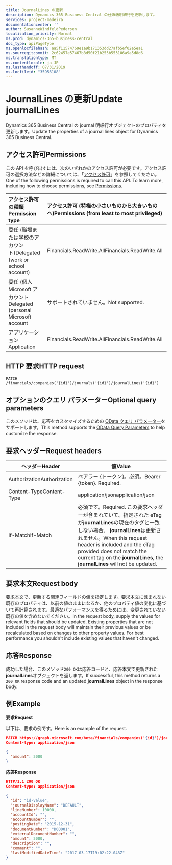 ```yaml
---
title: JournalLines の更新
description: Dynamics 365 Business Central の仕訳帳明細行を更新します。
services: project-madeira
documentationcenter: ''
author: SusanneWindfeldPedersen
localization_priority: Normal
ms.prod: dynamics-365-business-central
doc_type: apiPageType
ms.openlocfilehash: aa5f11574769e1a9b171353dd27afb5ef02e5ea1
ms.sourcegitcommit: 2c62457e57467b8d50f21b255b553106a9a5d8d6
ms.translationtype: MT
ms.contentlocale: ja-JP
ms.lasthandoff: 07/31/2019
ms.locfileid: "35956108"
---
```

# <a name="update-journallines"></a><span data-ttu-id="08886-103">JournalLines の更新</span><span class="sxs-lookup"><span data-stu-id="08886-103">Update journalLines</span></span>
<span data-ttu-id="08886-104">Dynamics 365 Business Central の journal 明細行オブジェクトのプロパティを更新します。</span><span class="sxs-lookup"><span data-stu-id="08886-104">Update the properties of a journal lines object for Dynamics 365 Business Central.</span></span>

## <a name="permissions"></a><span data-ttu-id="08886-105">アクセス許可</span><span class="sxs-lookup"><span data-stu-id="08886-105">Permissions</span></span>
<span data-ttu-id="08886-p101">この API を呼び出すには、次のいずれかのアクセス許可が必要です。アクセス許可の選択方法などの詳細については、「[アクセス許可](/graph/permissions-reference)」を参照してください。</span><span class="sxs-lookup"><span data-stu-id="08886-p101">One of the following permissions is required to call this API. To learn more, including how to choose permissions, see [Permissions](/graph/permissions-reference).</span></span>

|<span data-ttu-id="08886-108">アクセス許可の種類</span><span class="sxs-lookup"><span data-stu-id="08886-108">Permission type</span></span> |<span data-ttu-id="08886-109">アクセス許可 (特権の小さいものから大きいものへ)</span><span class="sxs-lookup"><span data-stu-id="08886-109">Permissions (from least to most privileged)</span></span>|
|:---------------|:------------------------------------------|
|<span data-ttu-id="08886-110">委任 (職場または学校のアカウント)</span><span class="sxs-lookup"><span data-stu-id="08886-110">Delegated (work or school account)</span></span>|<span data-ttu-id="08886-111">Financials.ReadWrite.All</span><span class="sxs-lookup"><span data-stu-id="08886-111">Financials.ReadWrite.All</span></span> |
|<span data-ttu-id="08886-112">委任 (個人 Microsoft アカウント</span><span class="sxs-lookup"><span data-stu-id="08886-112">Delegated (personal Microsoft account</span></span>|<span data-ttu-id="08886-113">サポートされていません。</span><span class="sxs-lookup"><span data-stu-id="08886-113">Not supported.</span></span>|
|<span data-ttu-id="08886-114">アプリケーション</span><span class="sxs-lookup"><span data-stu-id="08886-114">Application</span></span>|<span data-ttu-id="08886-115">Financials.ReadWrite.All</span><span class="sxs-lookup"><span data-stu-id="08886-115">Financials.ReadWrite.All</span></span>|

## <a name="http-request"></a><span data-ttu-id="08886-116">HTTP 要求</span><span class="sxs-lookup"><span data-stu-id="08886-116">HTTP request</span></span>

```
PATCH /financials/companies('{id}')/journals('{id}')/journalLines('{id}')
```

## <a name="optional-query-parameters"></a><span data-ttu-id="08886-117">オプションのクエリ パラメーター</span><span class="sxs-lookup"><span data-stu-id="08886-117">Optional query parameters</span></span>
<span data-ttu-id="08886-118">このメソッドは、応答をカスタマイズするための [OData クエリ パラメーター](/graph/query-parameters)をサポートします。</span><span class="sxs-lookup"><span data-stu-id="08886-118">This method supports the [OData Query Parameters](/graph/query-parameters) to help customize the response.</span></span>

## <a name="request-headers"></a><span data-ttu-id="08886-119">要求ヘッダー</span><span class="sxs-lookup"><span data-stu-id="08886-119">Request headers</span></span>
| <span data-ttu-id="08886-120">ヘッダー</span><span class="sxs-lookup"><span data-stu-id="08886-120">Header</span></span>       | <span data-ttu-id="08886-121">値</span><span class="sxs-lookup"><span data-stu-id="08886-121">Value</span></span>                    |
|--------------|--------------------------|
|<span data-ttu-id="08886-122">Authorization</span><span class="sxs-lookup"><span data-stu-id="08886-122">Authorization</span></span> |<span data-ttu-id="08886-p102">ベアラー {トークン}。必須。</span><span class="sxs-lookup"><span data-stu-id="08886-p102">Bearer {token}. Required.</span></span> |
|<span data-ttu-id="08886-125">Content-Type</span><span class="sxs-lookup"><span data-stu-id="08886-125">Content-Type</span></span>  |<span data-ttu-id="08886-126">application/json</span><span class="sxs-lookup"><span data-stu-id="08886-126">application/json</span></span>          |
|<span data-ttu-id="08886-127">If-Match</span><span class="sxs-lookup"><span data-stu-id="08886-127">If-Match</span></span>      |<span data-ttu-id="08886-128">必須です。</span><span class="sxs-lookup"><span data-stu-id="08886-128">Required.</span></span> <span data-ttu-id="08886-129">この要求ヘッダーが含まれていて、指定された eTag が**journalLines**の現在のタグと一致しない場合、 **journalLines**は更新されません。</span><span class="sxs-lookup"><span data-stu-id="08886-129">When this request header is included and the eTag provided does not match the current tag on the **journalLines**, the **journalLines** will not be updated.</span></span> |

## <a name="request-body"></a><span data-ttu-id="08886-130">要求本文</span><span class="sxs-lookup"><span data-stu-id="08886-130">Request body</span></span>
<span data-ttu-id="08886-p104">要求本文で、更新する関連フィールドの値を指定します。要求本文に含まれない既存のプロパティは、以前の値のままになるか、他のプロパティ値の変化に基づいて再計算されます。最適なパフォーマンスを得るためには、変更されていない既存の値を含めないでください。</span><span class="sxs-lookup"><span data-stu-id="08886-p104">In the request body, supply the values for relevant fields that should be updated. Existing properties that are not included in the request body will maintain their previous values or be recalculated based on changes to other property values. For best performance you shouldn't include existing values that haven't changed.</span></span>

## <a name="response"></a><span data-ttu-id="08886-134">応答</span><span class="sxs-lookup"><span data-stu-id="08886-134">Response</span></span>
<span data-ttu-id="08886-135">成功した場合、このメソッド`200 OK`は応答コードと、応答本文で更新された**journalLines**オブジェクトを返します。</span><span class="sxs-lookup"><span data-stu-id="08886-135">If successful, this method returns a `200 OK` response code and an updated **journalLines** object in the response body.</span></span>

## <a name="example"></a><span data-ttu-id="08886-136">例</span><span class="sxs-lookup"><span data-stu-id="08886-136">Example</span></span>

<span data-ttu-id="08886-137">**要求**</span><span class="sxs-lookup"><span data-stu-id="08886-137">**Request**</span></span>

<span data-ttu-id="08886-138">以下は、要求の例です。</span><span class="sxs-lookup"><span data-stu-id="08886-138">Here is an example of the request.</span></span>
```json
PATCH https://graph.microsoft.com/beta/financials/companies('{id}')/journals('{id}')/journalLines('{id}')
Content-type: application/json

{
  "amount": 2000
}
```

<span data-ttu-id="08886-139">**応答**</span><span class="sxs-lookup"><span data-stu-id="08886-139">**Response**</span></span>

```json
HTTP/1.1 200 OK
Content-type: application/json

{
  "id": "id-value",
  "journalDisplayName": "DEFAULT",
  "lineNumber": 10000,
  "accountId": "",
  "accountNumber": "",
  "postingDate": "2015-12-31",
  "documentNumber": "D00001",
  "externalDocumentNumber": "",
  "amount": 2000,
  "description": "",
  "comment": "",
  "lastModifiedDateTime": "2017-03-17T19:02:22.043Z"
}
```


